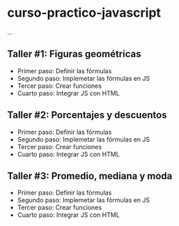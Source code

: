 # curso-practico-javascript

...

## Taller #1: Figuras geométricas

- Primer paso: Definir las fórmulas
- Segundo paso: Implemetar las fórmulas en JS
- Tercer paso: Crear funciones 
- Cuarto paso: Integrar JS con HTML


## Taller #2: Porcentajes y descuentos

- Primer paso: Definir las fórmulas
- Segundo paso: Implemetar las fórmulas en JS
- Tercer paso: Crear funciones 
- Cuarto paso: Integrar JS con HTML

## Taller #3: Promedio, mediana y moda

- Primer paso: Definir las fórmulas
- Segundo paso: Implemetar las fórmulas en JS
- Tercer paso: Crear funciones 
- Cuarto paso: Integrar JS con HTML